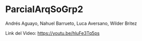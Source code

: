 # ParcialArqSoGrp2
Andrés Aguayo, Nahuel Barrueto, Luca Aversano, Wilder Britez

Link del Video:
https://youtu.be/hluFe3Tq5ps
